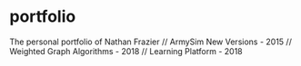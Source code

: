 # portfolio
The personal portfolio of Nathan Frazier // 
ArmySim New Versions - 2015 // 
Weighted Graph Algorithms - 2018 // 
Learning Platform - 2018 
